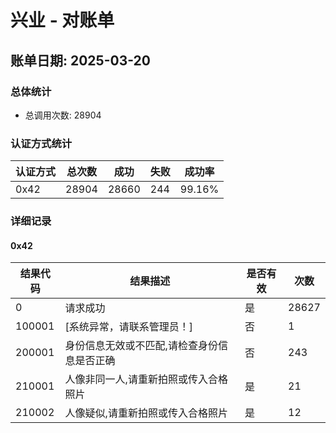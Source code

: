 # 兴业 - 对账单

## 账单日期: 2025-03-20

### 总体统计

- 总调用次数: 28904

### 认证方式统计

| 认证方式 | 总次数 | 成功 | 失败 | 成功率 |
|---------|--------|------|------|--------|
| 0x42 | 28904 | 28660 | 244 | 99.16% |

### 详细记录


#### 0x42

| 结果代码 | 结果描述 | 是否有效 | 次数 |
|----------|----------|----------|------|
| 0 | 请求成功 | 是 | 28627 |
| 100001 | [系统异常，请联系管理员！] | 否 | 1 |
| 200001 | 身份信息无效或不匹配,请检查身份信息是否正确 | 否 | 243 |
| 210001 | 人像非同一人,请重新拍照或传入合格照片 | 是 | 21 |
| 210002 | 人像疑似,请重新拍照或传入合格照片 | 是 | 12 |
